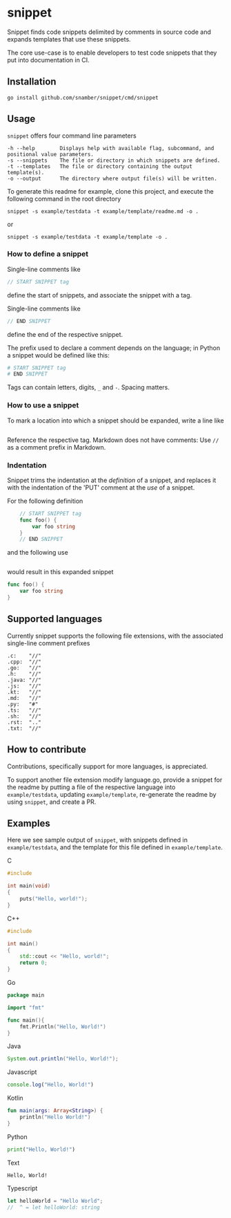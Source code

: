 # snippet

Snippet finds code snippets delimited by comments in source code and
expands templates that use these snippets.

The core use-case is to enable developers to test code snippets that they put into documentation in CI.

## Installation

```shell script
go install github.com/snamber/snippet/cmd/snippet
```

## Usage

`snippet` offers four command line parameters

```text
-h --help        Displays help with available flag, subcommand, and positional value parameters.
-s --snippets    The file or directory in which snippets are defined.
-t --templates   The file or directory containing the output template(s).
-o --output      The directory where output file(s) will be written.
```

To generate this readme for example, clone this project, and execute the following command in the root directory

```shell script
snippet -s example/testdata -t example/template/readme.md -o . 
```
or 
```shell script
snippet -s example/testdata -t example/template -o . 
```

### How to define a snippet

Single-line comments like
```go
// START SNIPPET tag
```
define the start of snippets, and associate the snippet with a tag.

Single-line comments like
```go
// END SNIPPET
```
define the end of the respective snippet. 

The prefix used to declare a comment depends on the language; in Python a snippet would be defined like this:
```python
# START SNIPPET tag
# END SNIPPET
```

Tags can contain letters, digits, `_` and `-`. Spacing matters.

### How to use a snippet

To mark a location into which a snippet should be expanded, write a line like
```md

```
Reference the respective tag. Markdown does not have comments: Use `//` as a comment prefix in Markdown.

### Indentation

Snippet trims the indentation at the _definition_ of a snippet, and replaces it with the indentation of the 'PUT' comment at the _use_
of a snippet.

For the following definition
```go
    // START SNIPPET tag
    func foo() {
        var foo string
    }   
    // END SNIPPET
```
and the following use
```md

```
would result in this expanded snippet
```go
func foo() {
    var foo string
}   
```

## Supported languages

Currently snippet supports the following file extensions, with the associated single-line comment prefixes

```text
.c:    "//"
.cpp:  "//"
.go:   "//"
.h:    "//"
.java: "//"
.js:   "//"
.kt:   "//"
.md:   "//"
.py:   "#"
.ts:   "//"
.sh:   "//"
.rst:  ".."
.txt:  "//"
```

## How to contribute

Contributions, specifically support for more languages, is appreciated.

To support another file extension modify language.go, provide a snippet for the readme by putting a file
of the respective language into `example/testdata`, updating `example/template`, re-generate the readme by using `snippet`, and create a PR. 

## Examples

Here we see sample output of `snippet`, with snippets defined in `example/testdata`, and the template for this file defined in `example/template`.

C
```c
#include

int main(void)
{
    puts("Hello, world!");
}
```

C++
```cpp
#include

int main()
{
    std::cout << "Hello, world!";
    return 0;
}
```

Go
```go
package main

import "fmt"

func main(){
	fmt.Println("Hello, World!")
}
```

Java
```java
System.out.println("Hello, World!");
```

Javascript
```js
console.log("Hello, World!")
```

Kotlin
```kotlin
fun main(args: Array<String>) {
    println("Hello World!")
}
```

Python
```python
print("Hello, World!")
```

Text
```text
Hello, World!
```

Typescript
```typescript
let helloWorld = "Hello World";
//  ^ = let helloWorld: string
```
